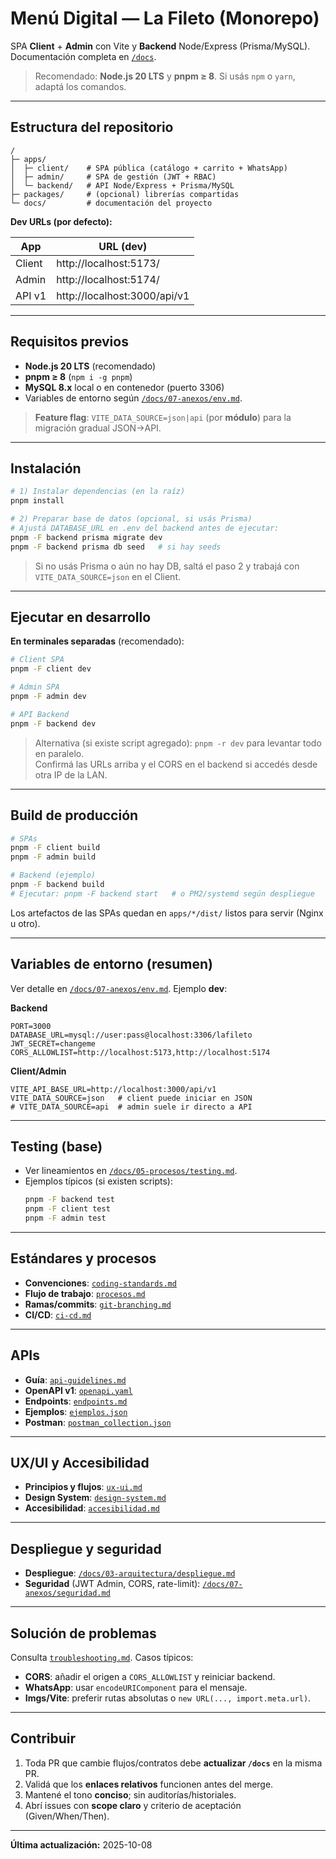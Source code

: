 # Menú Digital — La Fileto (Monorepo)

SPA **Client** + **Admin** con Vite y **Backend** Node/Express (Prisma/MySQL).  
Documentación completa en [`/docs`](./docs).

> Recomendado: **Node.js 20 LTS** y **pnpm ≥ 8**. Si usás `npm` o `yarn`, adaptá los comandos.

---

## Estructura del repositorio

```
/
├─ apps/
│  ├─ client/    # SPA pública (catálogo + carrito + WhatsApp)
│  ├─ admin/     # SPA de gestión (JWT + RBAC)
│  └─ backend/   # API Node/Express + Prisma/MySQL
├─ packages/     # (opcional) librerías compartidas
└─ docs/         # documentación del proyecto
```

**Dev URLs (por defecto):**

| App     | URL (dev)                   |
|---------|-----------------------------|
| Client  | http://localhost:5173/      |
| Admin   | http://localhost:5174/      |
| API v1  | http://localhost:3000/api/v1|

---

## Requisitos previos

- **Node.js 20 LTS** (recomendado)  
- **pnpm ≥ 8** (`npm i -g pnpm`)  
- **MySQL 8.x** local o en contenedor (puerto 3306)  
- Variables de entorno según [`/docs/07-anexos/env.md`](./docs/07-anexos/env.md).

> **Feature flag**: `VITE_DATA_SOURCE=json|api` (por **módulo**) para la migración gradual JSON→API.

---

## Instalación

```bash
# 1) Instalar dependencias (en la raíz)
pnpm install

# 2) Preparar base de datos (opcional, si usás Prisma)
# Ajustá DATABASE_URL en .env del backend antes de ejecutar:
pnpm -F backend prisma migrate dev
pnpm -F backend prisma db seed   # si hay seeds
```

> Si no usás Prisma o aún no hay DB, saltá el paso 2 y trabajá con `VITE_DATA_SOURCE=json` en el Client.

---

## Ejecutar en desarrollo

**En terminales separadas** (recomendado):

```bash
# Client SPA
pnpm -F client dev

# Admin SPA
pnpm -F admin dev

# API Backend
pnpm -F backend dev
```

> Alternativa (si existe script agregado): `pnpm -r dev` para levantar todo en paralelo.  
> Confirmá las URLs arriba y el CORS en el backend si accedés desde otra IP de la LAN.

---

## Build de producción

```bash
# SPAs
pnpm -F client build
pnpm -F admin build

# Backend (ejemplo)
pnpm -F backend build
# Ejecutar: pnpm -F backend start   # o PM2/systemd según despliegue
```

Los artefactos de las SPAs quedan en `apps/*/dist/` listos para servir (Nginx u otro).

---

## Variables de entorno (resumen)

Ver detalle en [`/docs/07-anexos/env.md`](./docs/07-anexos/env.md). Ejemplo **dev**:

**Backend**
```
PORT=3000
DATABASE_URL=mysql://user:pass@localhost:3306/lafileto
JWT_SECRET=changeme
CORS_ALLOWLIST=http://localhost:5173,http://localhost:5174
```

**Client/Admin**
```
VITE_API_BASE_URL=http://localhost:3000/api/v1
VITE_DATA_SOURCE=json   # client puede iniciar en JSON
# VITE_DATA_SOURCE=api  # admin suele ir directo a API
```

---

## Testing (base)

- Ver lineamientos en [`/docs/05-procesos/testing.md`](./docs/05-procesos/testing.md).  
- Ejemplos típicos (si existen scripts):
  ```bash
  pnpm -F backend test
  pnpm -F client test
  pnpm -F admin test
  ```

---

## Estándares y procesos

- **Convenciones**: [`coding-standards.md`](./docs/05-procesos/coding-standards.md)  
- **Flujo de trabajo**: [`procesos.md`](./docs/05-procesos/procesos.md)  
- **Ramas/commits**: [`git-branching.md`](./docs/05-procesos/git-branching.md)  
- **CI/CD**: [`ci-cd.md`](./docs/05-procesos/ci-cd.md)

---

## APIs

- **Guía**: [`api-guidelines.md`](./docs/06-apis/api-guidelines.md)  
- **OpenAPI v1**: [`openapi.yaml`](./docs/06-apis/openapi.yaml)  
- **Endpoints**: [`endpoints.md`](./docs/06-apis/endpoints.md)  
- **Ejemplos**: [`ejemplos.json`](./docs/06-apis/ejemplos.json)  
- **Postman**: [`postman_collection.json`](./docs/06-apis/postman_collection.json)

---

## UX/UI y Accesibilidad

- **Principios y flujos**: [`ux-ui.md`](./docs/04-ux-ui/ux-ui.md)  
- **Design System**: [`design-system.md`](./docs/04-ux-ui/design-system.md)  
- **Accesibilidad**: [`accesibilidad.md`](./docs/04-ux-ui/accesibilidad.md)

---

## Despliegue y seguridad

- **Despliegue**: [`/docs/03-arquitectura/despliegue.md`](./docs/03-arquitectura/despliegue.md)  
- **Seguridad** (JWT Admin, CORS, rate-limit): [`/docs/07-anexos/seguridad.md`](./docs/07-anexos/seguridad.md)

---

## Solución de problemas

Consulta [`troubleshooting.md`](./docs/07-anexos/troubleshooting.md). Casos típicos:
- **CORS**: añadir el origen a `CORS_ALLOWLIST` y reiniciar backend.
- **WhatsApp**: usar `encodeURIComponent` para el mensaje.
- **Imgs/Vite**: preferir rutas absolutas o `new URL(..., import.meta.url)`.

---

## Contribuir

1. Toda PR que cambie flujos/contratos debe **actualizar `/docs`** en la misma PR.  
2. Validá que los **enlaces relativos** funcionen antes del merge.  
3. Mantené el tono **conciso**; sin auditorías/historiales.  
4. Abrí issues con **scope claro** y criterio de aceptación (Given/When/Then).

---

**Última actualización:** 2025-10-08
